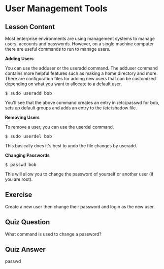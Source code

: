 # User Management Tools

## Lesson Content

Most enterprise environments are using management systems to manage users, accounts and passwords. However, on a single machine computer there are useful commands to run to manage users.

<b>Adding Users</b>

You can use the adduser or the useradd command. The adduser command contains more helpful features such as making a home directory and more. There are configuration files for adding new users that can be customized depending on what you want to allocate to a default user. 

<pre>$ sudo useradd bob</pre>

You'll see that the above command creates an entry in /etc/passwd for bob, sets up default groups and adds an entry to the /etc/shadow file.

<b>Removing Users</b>

To remove a user, you can use the userdel command.

<pre>$ sudo userdel bob</pre>

This basically does it's best to undo the file changes by useradd.

<b>Changing Passwords</b>

<pre>$ passwd bob</pre>

This will allow you to change the password of yourself or another user (if you are root).

## Exercise

Create a new user then change their password and login as the new user.

## Quiz Question

What command is used to change a password?

## Quiz Answer

passwd